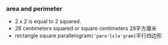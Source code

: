 ### area and perimeter
- 2 x 2 is equal to 2 squared.
- 28 centimeters squared or square centimeters  28平方厘米
- rectangle square parallelogram`['pærə'lɛlə'græm]`平行四边形

